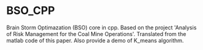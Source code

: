 # BSO_CPP
Brain Storm Optimazation (BSO) core in cpp.
Based on the project 'Analysis of Risk Management for the Coal Mine Operations'.
Translated from the matlab code of this paper.
Also provide a demo of K_means algorithm.
